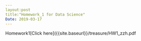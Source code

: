 ```yaml
---
layout:post
title:"Homework_1 for Data Science"
Date: 2019-03-17
---
```

Homework1[Click here]({{site.baseurl}}/treasure/HW1_zzh.pdf
